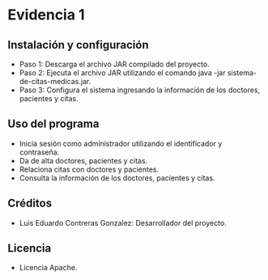 # Evidencia 1

## Instalación y configuración

* Paso 1: Descarga el archivo JAR compilado del proyecto.
* Paso 2: Ejecuta el archivo JAR utilizando el comando java -jar sistema-de-citas-medicas.jar.
* Paso 3: Configura el sistema ingresando la información de los doctores, pacientes y citas.

## Uso del programa

* Inicia sesión como administrador utilizando el identificador y contraseña.
* Da de alta doctores, pacientes y citas.
* Relaciona citas con doctores y pacientes.
* Consulta la información de los doctores, pacientes y citas.

## Créditos

* Luis Eduardo Contreras Gonzalez: Desarrollador del proyecto.

## Licencia

* Licencia Apache.
